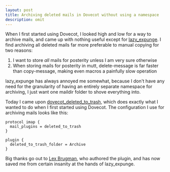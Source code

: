 ```yaml
---
layout: post
title: Archiving deleted mails in Dovecot without using a namespace
description: omit
---
```


When I first started using Dovecot, I looked high and low for a way to archive
mails, and came up with nothing useful except for [lazy\_expunge][le]. I find
archiving all deleted mails far more preferable to manual copying for two
reasons:

1. I want to store *all* mails for posterity unless I am very sure otherwise
2. When storing mails for posterity in mutt, delete-message is far faster
   than copy-message, making even macros a painfully slow operation

lazy\_expunge has always annoyed me somewhat, because I don't have any need for
the granularity of having an entirely separate namespace for archiving, I just
want one maildir folder to shove everything into.

Today I came upon [dovecot\_deleted\_to\_trash][dtt], which does exactly what I
wanted to do when I first started using Dovecot. The configuration I use for
archiving mails looks like this:

    protocol imap {
      mail_plugins = deleted_to_trash
    }

    plugin {
      deleted_to_trash_folder = Archive
    }

Big thanks go out to [Lex Brugman][lex], who authored the plugin, and has now
saved me from certain insanity at the hands of lazy\_expunge.

[le]:  http://wiki2.dovecot.org/Plugins/Lazyexpunge
[dtt]: https://github.com/lexbrugman/dovecot_deleted_to_trash
[lex]: https://github.com/lexbrugman
